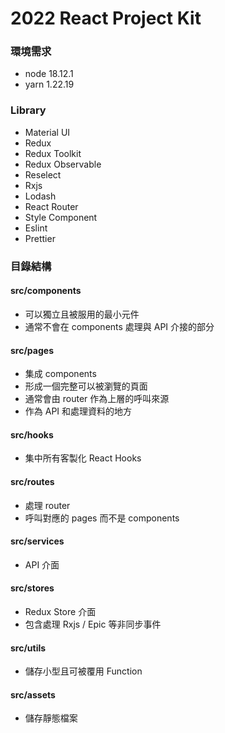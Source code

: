 # 2022 React Project Kit

### 環境需求
- node 18.12.1
- yarn 1.22.19

### Library
- Material UI
- Redux
- Redux Toolkit
- Redux Observable
- Reselect
- Rxjs
- Lodash
- React Router
- Style Component
- Eslint
- Prettier

### 目錄結構

#### src/components

- 可以獨立且被服用的最小元件
- 通常不會在 components 處理與 API 介接的部分

#### src/pages

- 集成 components
- 形成一個完整可以被瀏覽的頁面
- 通常會由 router 作為上層的呼叫來源
- 作為 API 和處理資料的地方

#### src/hooks

- 集中所有客製化 React Hooks

#### src/routes

- 處理 router
- 呼叫對應的 pages 而不是 components

#### src/services

- API 介面

#### src/stores

- Redux Store 介面
- 包含處理 Rxjs / Epic 等非同步事件

#### src/utils

- 儲存小型且可被覆用 Function

#### src/assets

- 儲存靜態檔案
